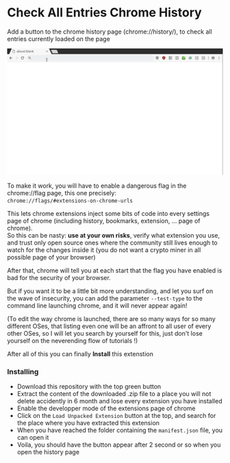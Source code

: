 # Check All Entries Chrome History

Add a button to the chrome history page (chrome://history/), to check all entries currently loaded on the page

![Showcase the button added in the chrome history page](https://github.com/antonin-lebrard/Check-All-Entries-Chrome-History/raw/master/showcase.gif)


To make it work, you will have to enable a dangerous flag in the chrome://flag page, this one precisely:<br>
`chrome://flags/#extensions-on-chrome-urls`

This lets chrome extensions inject some bits of code into every settings page of chrome (including history, bookmarks, extension, ... page of chrome).<br>
So this can be nasty: <b>use at your own risks</b>, verify what extension you use, and trust only open source ones where the community still lives enough to watch for the changes inside it (you do not want a crypto miner in all possible page of your browser)

After that, chrome will tell you at each start that the flag you have enabled is bad for the security of your browser.

But if you want it to be a little bit more understanding, and let you surf on the wave of insecurity, you can add the parameter `--test-type` to the command line launching chrome, and it will never appear again!

(To edit the way chrome is launched, there are so many ways for so many different OSes, that listing even one will be an affront to all user of every other OSes, so I will let you search by yourself for this, just don't lose yourself on the neverending flow of tutorials !)

After all of this you can finally <b>Install</b> this extenstion

### Installing

- Download this repository with the top green button
- Extract the content of the downloaded .zip file to a place you will not delete accidently in 6 month and lose every extension you have installed
- Enable the developper mode of the extensions page of chrome
- Click on the `Load Unpacked Extension` button at the top, and search for the place where you have extracted this extension
- When you have reached the folder containing the `manifest.json` file, you can open it
- Voila, you should have the button appear after 2 second or so when you open the history page
